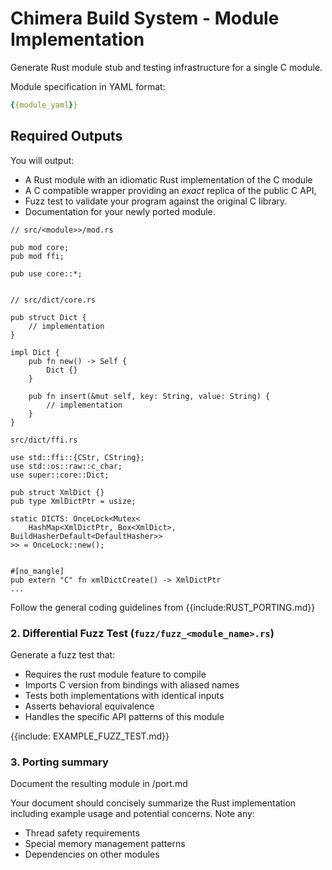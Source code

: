 # Chimera Build System - Module Implementation

Generate Rust module stub and testing infrastructure for a single C module.

Module specification in YAML format:
```yaml
{{module_yaml}}
```

## Required Outputs

You will output:

* A Rust module with an idiomatic Rust implementation of the C module
* A C compatible wrapper providing an _exact_ replica of the public C API,
* Fuzz test to validate your program against the original C library.
* Documentation for your newly ported module.

```
// src/<module>>/mod.rs

pub mod core;
pub mod ffi;

pub use core::*;


// src/dict/core.rs

pub struct Dict {
    // implementation
}

impl Dict {
    pub fn new() -> Self {
        Dict {}
    }
    
    pub fn insert(&mut self, key: String, value: String) {
        // implementation
    }
}

src/dict/ffi.rs

use std::ffi::{CStr, CString};
use std::os::raw::c_char;
use super::core::Dict;

pub struct XmlDict {}
pub type XmlDictPtr = usize;

static DICTS: OnceLock<Mutex<
    HashMap<XmlDictPtr, Box<XmlDict>, BuildHasherDefault<DefaultHasher>>
>> = OnceLock::new();


#[no_mangle]
pub extern "C" fn xmlDictCreate() -> XmlDictPtr
...
```

Follow the general coding guidelines from {{include:RUST_PORTING.md}}

### 2. Differential Fuzz Test (`fuzz/fuzz_<module_name>.rs`)

Generate a fuzz test that:
- Requires the rust module feature to compile
- Imports C version from bindings with aliased names
- Tests both implementations with identical inputs
- Asserts behavioral equivalence
- Handles the specific API patterns of this module

{{include: EXAMPLE_FUZZ_TEST.md}}

### 3. Porting summary

Document the resulting module in <module>/port.md

Your document should concisely summarize the Rust implementation including
example usage and potential concerns. Note any:

- Thread safety requirements  
- Special memory management patterns
- Dependencies on other modules